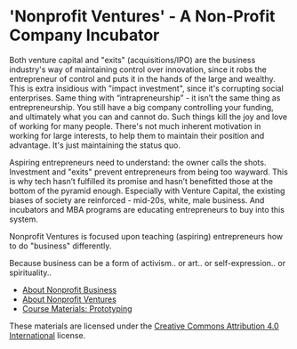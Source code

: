 # 'Nonprofit Ventures' - A Non-Profit Company Incubator

Both venture capital and "exits" (acquisitions/IPO) are the business industry's way of maintaining control over innovation, since it robs the entrepreneur of control and puts it in the hands of the large and wealthy. This is extra insidious with "impact investment", since it's corrupting social enterprises. Same thing with “intrapreneurship” - it isn’t the same thing as entrepreneurship. You still have a big company controlling your funding, and ultimately what you can and cannot do. Such things kill the joy and love of working for many people. There's not much inherent motivation in working for large interests, to help them to maintain their position and advantage. It's just maintaining the status quo.

Aspiring entrepreneurs need to understand: the owner calls the shots. Investment and "exits" prevent entrepreneurs from being too wayward. This is why tech hasn’t fulfilled its promise and hasn’t benefitted those at the bottom of the pyramid enough. Especially with Venture Capital, the existing biases of society are reinforced - mid-20s, white, male business. And incubators and MBA programs are educating entrepreneurs to buy into this system.

Nonprofit Ventures is focused upon teaching (aspiring) entrepreneurs how to do "business" differently.

Because business can be a form of activism..  or art..  or self-expression..  or spirituality..

* [About Nonprofit Business](brainstorm-notes/nonprofit-business-nutshell.md)
* [About Nonprofit Ventures](brainstorm-notes/README.md)
* [Course Materials: Prototyping](course-materials/README.md)

These materials are licensed under the [Creative Commons Attribution 4.0 International](http://creativecommons.org/licenses/by/4.0/legalcode) license.
